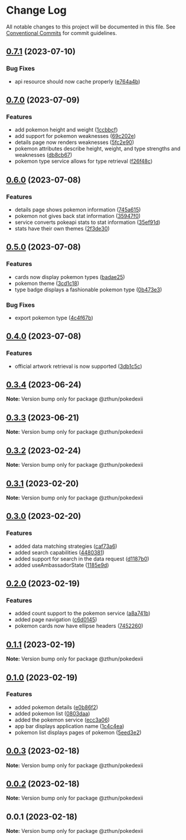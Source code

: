 # Change Log

All notable changes to this project will be documented in this file.
See [Conventional Commits](https://conventionalcommits.org) for commit guidelines.

## [0.7.1](https://github.com/zthun/pokedexii/compare/v0.7.0...v0.7.1) (2023-07-10)


### Bug Fixes

* api resource should now cache properly ([e764a4b](https://github.com/zthun/pokedexii/commit/e764a4b4e5b2fdf2694d8c413ad37d971ef35851))



## [0.7.0](https://github.com/zthun/pokedexii/compare/v0.6.0...v0.7.0) (2023-07-09)


### Features

* add pokemon height and weight ([1ccbbcf](https://github.com/zthun/pokedexii/commit/1ccbbcf75939e069c14e556a0b3b2dea4fc3a9d2))
* add support for pokemon weaknesses ([69c202e](https://github.com/zthun/pokedexii/commit/69c202e294145daf514b586fb49c078233e61405))
* details page now renders weaknesses ([5fc2e90](https://github.com/zthun/pokedexii/commit/5fc2e90f25c9dcf6fc107ba75bd8c1ce72ba496a))
* pokemon attributes describe height, weight, and type strengths and weaknesses ([db8cb67](https://github.com/zthun/pokedexii/commit/db8cb67ee5d65aa134be1a762bb0c643440e9b23))
* pokemon type service allows for type retrieval ([f26f48c](https://github.com/zthun/pokedexii/commit/f26f48c96c5aaca6970a0fd5c8fe74d9ba386eae))



## [0.6.0](https://github.com/zthun/pokedexii/compare/v0.5.0...v0.6.0) (2023-07-08)


### Features

* details page shows pokemon information ([745a615](https://github.com/zthun/pokedexii/commit/745a615834d2b0896374dd345aae508d7a40f063))
* pokemon not gives back stat information ([35947f0](https://github.com/zthun/pokedexii/commit/35947f0b7c41c36a2b2e6e3f377a312779b83d1f))
* service converts pokeapi stats to stat information ([35ef91d](https://github.com/zthun/pokedexii/commit/35ef91d6664f15907bbfc28c734994f0b87ddb3f))
* stats have their own themes ([2f3de30](https://github.com/zthun/pokedexii/commit/2f3de30fdc906a49d04af9d8f7945fe2db4dc7c6))



## [0.5.0](https://github.com/zthun/pokedexii/compare/v0.4.0...v0.5.0) (2023-07-08)


### Features

* cards now display pokemon types ([badae25](https://github.com/zthun/pokedexii/commit/badae25aaaa2b6cd17c4b8341ff080dca31f77a6))
* pokemon theme ([3cd1c18](https://github.com/zthun/pokedexii/commit/3cd1c18e8ad7afe90b647f55de6fcdd15dcc3027))
* type badge displays a fashionable pokemon type ([0b473e3](https://github.com/zthun/pokedexii/commit/0b473e3e25aeca8b79ca059c65ad4c6122c36102))


### Bug Fixes

* export pokemon type ([4c4f67b](https://github.com/zthun/pokedexii/commit/4c4f67b518d2cef2de084a41785c79872ff50ef2))



## [0.4.0](https://github.com/zthun/pokedexii/compare/v0.3.4...v0.4.0) (2023-07-08)


### Features

* official artwork retrieval is now supported ([3db1c5c](https://github.com/zthun/pokedexii/commit/3db1c5c741991ae01051266f8ca542a55f088a73))



## [0.3.4](https://github.com/zthun/pokedexii/compare/v0.3.3...v0.3.4) (2023-06-24)

**Note:** Version bump only for package @zthun/pokedexii





## [0.3.3](https://github.com/zthun/pokedexii/compare/v0.3.2...v0.3.3) (2023-06-21)

**Note:** Version bump only for package @zthun/pokedexii





## [0.3.2](https://github.com/zthun/pokedexii/compare/v0.3.1...v0.3.2) (2023-02-24)

**Note:** Version bump only for package @zthun/pokedexii





## [0.3.1](https://github.com/zthun/pokedexii/compare/v0.3.0...v0.3.1) (2023-02-20)

**Note:** Version bump only for package @zthun/pokedexii





## [0.3.0](https://github.com/zthun/pokedexii/compare/v0.2.0...v0.3.0) (2023-02-20)


### Features

* added data matching strategies ([caf73a6](https://github.com/zthun/pokedexii/commit/caf73a6fa1e2e6c141219aa744fb995c7d4fdfbf))
* added search capabilities ([4480381](https://github.com/zthun/pokedexii/commit/448038156c982c4a9d891281079d9506ddd1b0de))
* added support for search in the data request ([d1187b0](https://github.com/zthun/pokedexii/commit/d1187b0216737a1f517c5233b929d9d5ebd1906c))
* added useAmbassadorState ([1185e9d](https://github.com/zthun/pokedexii/commit/1185e9d9b61d2f87b61a2fb9e9ad9478cf07a3ec))



## [0.2.0](https://github.com/zthun/pokedexii/compare/v0.1.1...v0.2.0) (2023-02-19)


### Features

* added count support to the pokemon service ([a8a741b](https://github.com/zthun/pokedexii/commit/a8a741bb90cb4bb4037d1f5c98799d8b6a5f8504))
* added page navigation ([c6d0145](https://github.com/zthun/pokedexii/commit/c6d0145e0e4173161a4a26412dfda60e1e707e5b))
* pokemon cards now have ellipse headers ([7452260](https://github.com/zthun/pokedexii/commit/745226046e08cd0c86d45e98fce7bc926aa4e64c))



## [0.1.1](https://github.com/zthun/pokedexii/compare/v0.1.0...v0.1.1) (2023-02-19)

**Note:** Version bump only for package @zthun/pokedexii





## [0.1.0](https://github.com/zthun/pokedexii/compare/v0.0.3...v0.1.0) (2023-02-19)


### Features

* added pokemon details ([e0b86f2](https://github.com/zthun/pokedexii/commit/e0b86f20b51c55d8b83e47207168ce201950ac49))
* added pokemon list ([0803daa](https://github.com/zthun/pokedexii/commit/0803daad2e7ed091639547c52793b34777d615a1))
* added the pokemon service ([ecc3a06](https://github.com/zthun/pokedexii/commit/ecc3a064a99a504ed0b30e981bf17a6fed6e2a24))
* app bar displays application name ([1c4c4ea](https://github.com/zthun/pokedexii/commit/1c4c4ea0ee289c94d89ebf5d2111c966a6c3af0c))
* pokemon list displays pages of pokemon ([5eed3e2](https://github.com/zthun/pokedexii/commit/5eed3e2d33ab8df4514c6ca00164377079c48c04))



## [0.0.3](https://github.com/zthun/pokedexii/compare/v0.0.2...v0.0.3) (2023-02-18)

**Note:** Version bump only for package @zthun/pokedexii





## [0.0.2](https://github.com/zthun/pokedexii/compare/v0.0.1...v0.0.2) (2023-02-18)

**Note:** Version bump only for package @zthun/pokedexii





## 0.0.1 (2023-02-18)

**Note:** Version bump only for package @zthun/pokedexii
